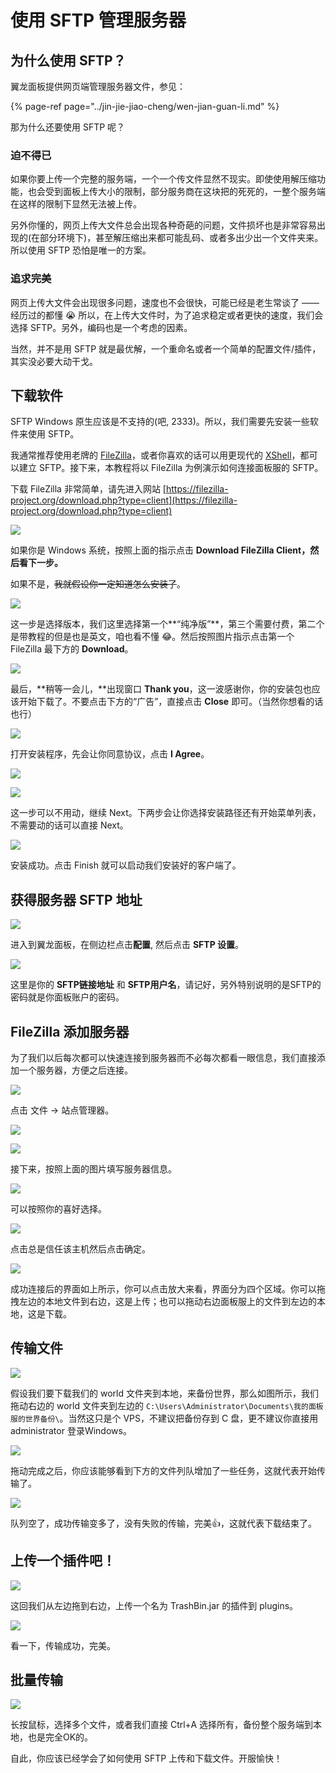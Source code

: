 # 使用 SFTP 管理服务器

## 为什么使用 SFTP？

翼龙面板提供网页端管理服务器文件，参见：

{% page-ref page="../jin-jie-jiao-cheng/wen-jian-guan-li.md" %}

那为什么还要使用 SFTP 呢？

### 迫不得已

如果你要上传一个完整的服务端，一个一个传文件显然不现实。即使使用解压缩功能，也会受到面板上传大小的限制，部分服务商在这块把的死死的，一整个服务端在这样的限制下显然无法被上传。

另外你懂的，网页上传大文件总会出现各种奇葩的问题，文件损坏也是非常容易出现的\(在部分环境下\)，甚至解压缩出来都可能乱码、或者多出少出一个文件夹来。所以使用 SFTP 恐怕是唯一的方案。

### 追求完美

网页上传大文件会出现很多问题，速度也不会很快，可能已经是老生常谈了 —— 经历过的都懂 😭 所以，在上传大文件时，为了追求稳定或者更快的速度，我们会选择 SFTP。另外，编码也是一个考虑的因素。

当然，并不是用 SFTP 就是最优解，一个重命名或者一个简单的配置文件/插件，其实没必要大动干戈。

## 下载软件

SFTP Windows 原生应该是不支持的\(吧, 2333\)。所以，我们需要先安装一些软件来使用 SFTP。

我通常推荐使用老牌的 [FileZilla](https://filezilla-project.org/)，或者你喜欢的话可以用更现代的 [XShell](https://www.netsarang.com/zh/xshell/)，都可以建立 SFTP。接下来，本教程将以 FileZilla 为例演示如何连接面板服的 SFTP。

下载 FileZilla 非常简单，请先进入网站 [https://filezilla-project.org/download.php?type=client](https://filezilla-project.org/download.php?type=client)

![](../.gitbook/assets/image%20%2821%29.png)

如果你是 Windows 系统，按照上面的指示点击 **Download FileZilla Client，然后看下一步。**

如果不是，~~我就假设你一定知道怎么安装了~~。

![](../.gitbook/assets/image%20%2819%29.png)

这一步是选择版本，我们这里选择第一个**“纯净版”**，第三个需要付费，第二个是带教程的但是也是英文，咱也看不懂 😂。然后按照图片指示点击第一个 FileZilla 最下方的 **Download**。

![](../.gitbook/assets/image%20%2831%29.png)

最后，**稍等一会儿，**出现窗口 **Thank you**，这一波感谢你，你的安装包也应该开始下载了。不要点击下方的“广告”，直接点击 **Close** 即可。（当然你想看的话也行）

![](../.gitbook/assets/image%20%2825%29.png)

打开安装程序，先会让你同意协议，点击 **I Agree**。

![](../.gitbook/assets/image%20%2832%29.png)

![](../.gitbook/assets/image%20%2818%29.png)

这一步可以不用动，继续 Next。下两步会让你选择安装路径还有开始菜单列表，不需要动的话可以直接 Next。

![](../.gitbook/assets/image%20%2827%29.png)

安装成功。点击 Finish 就可以启动我们安装好的客户端了。

## 获得服务器 SFTP 地址

![](../.gitbook/assets/image%20%2824%29.png)

进入到翼龙面板，在侧边栏点击**配置**, 然后点击 **SFTP 设置**。

![](../.gitbook/assets/image%20%2837%29.png)

这里是你的 **SFTP链接地址** 和 **SFTP用户名**，请记好，另外特别说明的是SFTP的密码就是你面板账户的密码。

## FileZilla 添加服务器

为了我们以后每次都可以快速连接到服务器而不必每次都看一眼信息，我们直接添加一个服务器，方便之后连接。

![](../.gitbook/assets/image%20%2822%29.png)

点击 文件 -&gt; 站点管理器。

![](../.gitbook/assets/image%20%2836%29.png)

![](../.gitbook/assets/image%20%2833%29.png)

接下来，按照上面的图片填写服务器信息。

![](../.gitbook/assets/image%20%2820%29.png)

可以按照你的喜好选择。

![](../.gitbook/assets/image%20%2826%29.png)

点击总是信任该主机然后点击确定。

![](../.gitbook/assets/image%20%2828%29.png)

成功连接后的界面如上所示，你可以点击放大来看，界面分为四个区域。你可以拖拽左边的本地文件到右边，这是上传；也可以拖动右边面板服上的文件到左边的本地，这是下载。

## 传输文件

![](../.gitbook/assets/image%20%2823%29.png)

假设我们要下载我们的 world 文件夹到本地，来备份世界，那么如图所示，我们拖动右边的 world 文件夹到左边的 `C:\Users\Administrator\Documents\我的面板服的世界备份\`。当然这只是个 VPS，不建议把备份存到 C 盘，更不建议你直接用 administrator 登录Windows。

![](../.gitbook/assets/image%20%2829%29.png)

拖动完成之后，你应该能够看到下方的文件列队增加了一些任务，这就代表开始传输了。

![](../.gitbook/assets/image%20%2830%29.png)

队列空了，成功传输变多了，没有失败的传输，完美👍，这就代表下载结束了。

## 上传一个插件吧！

![](../.gitbook/assets/image%20%2838%29.png)

这回我们从左边拖到右边，上传一个名为 TrashBin.jar 的插件到 plugins。

![](../.gitbook/assets/image%20%2835%29.png)

看一下，传输成功，完美。

## 批量传输

![](../.gitbook/assets/image%20%2834%29.png)

长按鼠标，选择多个文件，或者我们直接 Ctrl+A 选择所有，备份整个服务端到本地，也是完全OK的。

自此，你应该已经学会了如何使用 SFTP 上传和下载文件。开服愉快！


